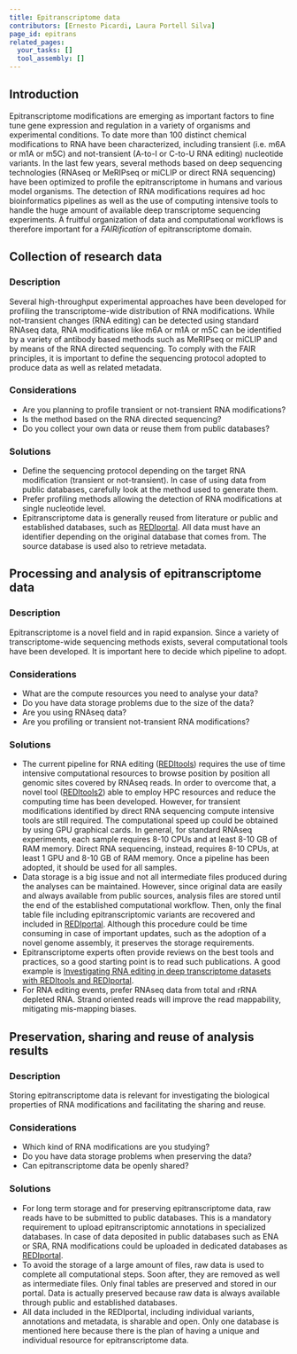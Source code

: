 ```yaml
---
title: Epitranscriptome data
contributors: [Ernesto Picardi, Laura Portell Silva]
page_id: epitrans
related_pages: 
  your_tasks: []
  tool_assembly: []
---
```


## Introduction
Epitranscriptome modifications are emerging as important factors to fine tune gene expression and regulation in a variety of organisms and experimental conditions. To date more than 100 distinct chemical modifications to RNA have been characterized, including transient (i.e. m6A or m1A or m5C) and not-transient (A-to-I or C-to-U RNA editing) nucleotide variants. In the last few years, several methods based on deep sequencing technologies (RNAseq or MeRIPseq or miCLIP or direct RNA sequencing) have been optimized to profile the epitranscriptome in humans and various model organisms. The detection of RNA modifications requires ad hoc bioinformatics pipelines as well as the use of computing intensive tools to handle the huge amount of available deep transcriptome sequencing experiments. A fruitful organization of data and computational workflows is therefore important for a *FAIRification* of epitranscriptome domain.

## Collection of research data
 
### Description
Several high-throughput experimental approaches have been developed for profiling the transcriptome-wide distribution of RNA modifications. While not-transient changes (RNA editing) can be detected using standard RNAseq data, RNA modifications like m6A or m1A or m5C can be identified by a variety of antibody based methods such as MeRIPseq or miCLIP and by means of the RNA directed sequencing. To comply with the FAIR principles, it is important to define the sequencing protocol adopted to produce data as well as related metadata. 

### Considerations
- Are you planning to profile transient or not-transient RNA modifications?
- Is the method based on the RNA directed sequencing?
- Do you collect your own data or reuse them from public databases?

### Solutions
- Define the sequencing protocol depending on the target RNA modification (transient or not-transient). In case of using data from public databases, carefully look at the method used to generate them.
- Prefer profiling methods allowing the detection of RNA modifications at single nucleotide level.
- Epitranscriptome data is generally reused from literature or public and established databases, such as [REDIportal](http://srv00.recas.ba.infn.it/atlas/). All data must have an identifier depending on the original database that comes from. The source database is used also to retrieve metadata.

## Processing and analysis of epitranscriptome data

### Description
Epitranscriptome is a novel field and in rapid expansion. Since a variety of transcriptome-wide sequencing methods exists, several computational tools have been developed. It is important here to decide which pipeline to adopt.

### Considerations
- What are the compute resources you need to analyse your data?
- Do you have data storage problems due to the size of the data?
- Are you using RNAseq data?
- Are you profiling or transient not-transient RNA modifications?

### Solutions
- The current pipeline for RNA editing ([REDItools](https://github.com/BioinfoUNIBA/REDItools)) requires the use of time intensive computational resources to browse position by position all genomic sites covered by RNAseq reads. In order to overcome that, a novel tool ([REDItools2](https://github.com/BioinfoUNIBA/REDItools2)) able to employ HPC resources and reduce the computing time has been developed. However, for transient modifications identified by direct RNA sequencing compute intensive tools are still required. The computational speed up could be obtained by using GPU graphical cards. In general, for standard RNAseq experiments, each sample requires 8-10 CPUs and at least 8-10 GB of RAM memory. Direct RNA sequencing, instead, requires 8-10 CPUs, at least 1 GPU and 8-10 GB of RAM memory. Once a pipeline has been adopted, it should be used for all samples.
- Data storage is a big issue and not all intermediate files produced during the analyses can be maintained. However, since original data are easily and always available from public sources, analysis files are stored until the end of the established computational workflow. Then, only the final table file including epitranscriptomic variants are recovered and included in [REDIportal](http://srv00.recas.ba.infn.it/atlas/). Although this procedure could be time consuming in case of important updates, such as the adoption of a novel genome assembly, it preserves the storage requirements.
- Epitranscriptome experts often provide reviews on the best tools and practices, so a good starting point is to read such publications. A good example is [Investigating RNA editing in deep transcriptome datasets with REDItools and REDIportal](https://www.nature.com/articles/s41596-019-0279-7).
- For RNA editing events, prefer RNAseq data from total and rRNA depleted RNA. Strand oriented reads will improve the read mappability, mitigating mis-mapping biases.

## Preservation, sharing and reuse of analysis results

### Description
Storing epitranscriptome data is relevant for investigating the biological properties of RNA modifications and facilitating the sharing and reuse.

### Considerations
- Which kind of RNA modifications are you studying?
- Do you have data storage problems when preserving the data?
- Can epitranscriptome data be openly shared?

### Solutions
- For long term storage and for preserving epitranscriptome data, raw reads have to be submitted to public databases. This is a mandatory requirement to upload epitranscriptomic annotations in specialized databases. In case of data deposited in public databases such as ENA or SRA, RNA modifications could be uploaded in dedicated databases as [REDIportal](http://srv00.recas.ba.infn.it/atlas/).
- To avoid the storage of a large amount of files, raw data is used to complete all computational steps. Soon after, they are removed as well as intermediate files. Only final tables are preserved and stored in our portal. Data is actually preserved because raw data is always available through public and established databases.
- All data included in the REDIportal, including individual variants, annotations and metadata, is sharable and open. Only one database is mentioned here because there is the plan of having a unique and individual resource for epitranscriptome data.
